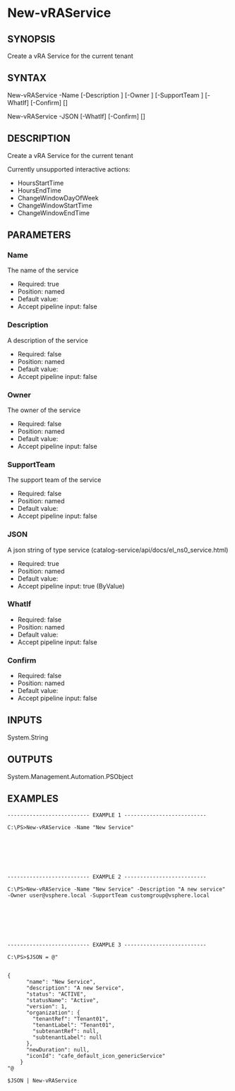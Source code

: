 # New-vRAService

## SYNOPSIS
    
Create a vRA Service for the current tenant

## SYNTAX
 New-vRAService -Name <String> [-Description <String>] [-Owner <String>] [-SupportTeam <String>] [-WhatIf] [-Confirm] [<CommonParameters>] New-vRAService -JSON <String> [-WhatIf] [-Confirm] [<CommonParameters>]    

## DESCRIPTION

Create a vRA Service for the current tenant

Currently unsupported interactive actions:

* HoursStartTime
* HoursEndTime
* ChangeWindowDayOfWeek
* ChangeWindowStartTime
* ChangeWindowEndTime

## PARAMETERS


### Name

The name of the service
* Required: true
* Position: named
* Default value: 
* Accept pipeline input: false

### Description

A description of the service
* Required: false
* Position: named
* Default value: 
* Accept pipeline input: false

### Owner

The owner of the service
* Required: false
* Position: named
* Default value: 
* Accept pipeline input: false

### SupportTeam

The support team of the service
* Required: false
* Position: named
* Default value: 
* Accept pipeline input: false

### JSON

A json string of type service (catalog-service/api/docs/el_ns0_service.html)
* Required: true
* Position: named
* Default value: 
* Accept pipeline input: true (ByValue)

### WhatIf

* Required: false
* Position: named
* Default value: 
* Accept pipeline input: false

### Confirm

* Required: false
* Position: named
* Default value: 
* Accept pipeline input: false

## INPUTS

System.String

## OUTPUTS

System.Management.Automation.PSObject

## EXAMPLES
```
-------------------------- EXAMPLE 1 --------------------------

C:\PS>New-vRAService -Name "New Service"







-------------------------- EXAMPLE 2 --------------------------

C:\PS>New-vRAService -Name "New Service" -Description "A new service" -Owner user@vsphere.local -SupportTeam customgroup@vsphere.local







-------------------------- EXAMPLE 3 --------------------------

C:\PS>$JSON = @"


{
      "name": "New Service",
      "description": "A new Service",
      "status": "ACTIVE",
      "statusName": "Active",
      "version": 1,
      "organization": {
        "tenantRef": "Tenant01",
        "tenantLabel": "Tenant01",
        "subtenantRef": null,
        "subtenantLabel": null
      },
      "newDuration": null,
      "iconId": "cafe_default_icon_genericService"
    }
"@

$JSON | New-vRAService
```

